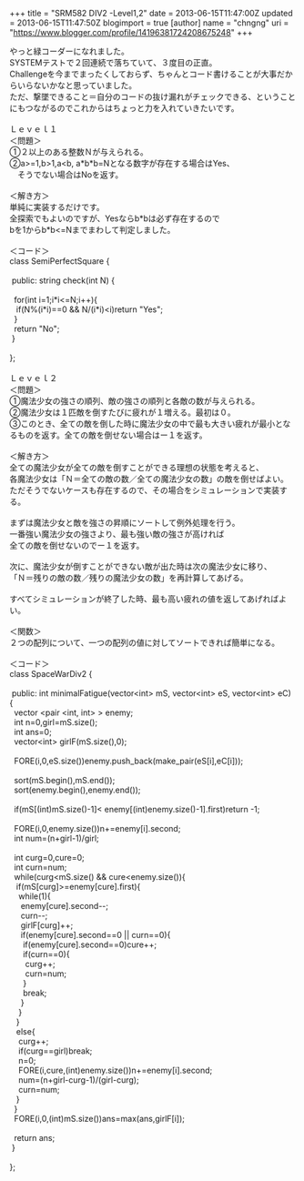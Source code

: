 +++
title = "SRM582 DIV2 -Level1,2"
date = 2013-06-15T11:47:00Z
updated = 2013-06-15T11:47:50Z
blogimport = true 
[author]
	name = "chngng"
	uri = "https://www.blogger.com/profile/14196381724208675248"
+++

<div dir="ltr" style="text-align: left;" trbidi="on">やっと緑コーダーになれました。<br />SYSTEMテストで２回連続で落ちていて、３度目の正直。<br />Challengeを今までまったくしておらず、ちゃんとコード書けることが大事だからいらないかなと思っていました。<br />ただ、撃墜できること＝自分のコードの抜け漏れがチェックできる、ということにもつながるのでこれからはちょっと力を入れていきたいです。<br /><br />Ｌｅｖｅｌ１<br />＜問題＞<br />①２以上のある整数Ｎが与えられる。<br />②a&gt;=1,b&gt;1,a&lt;b, a*b*b=Nとなる数字が存在する場合はYes、<br />　そうでない場合はNoを返す。<br /><br />＜解き方＞<br />単純に実装するだけです。<br />全探索でもよいのですが、Yesならb*bは必ず存在するので<br />bを1からb*b&lt;=Nまでまわして判定しました。<br /><br />＜コード＞<br />class SemiPerfectSquare {<br /><br /><span class="Apple-tab-span" style="white-space: pre;"> </span>public: string check(int N) {<br /><br /><span class="Apple-tab-span" style="white-space: pre;">  </span>for(int i=1;i*i&lt;=N;i++){<br /><span class="Apple-tab-span" style="white-space: pre;">   </span>if(N%(i*i)==0 &amp;&amp; N/(i*i)&lt;i)return "Yes";<br /><span class="Apple-tab-span" style="white-space: pre;">  </span>}<br /><span class="Apple-tab-span" style="white-space: pre;">  </span>return "No";<br /><span class="Apple-tab-span" style="white-space: pre;"> </span>}<br /><br />};<br /><br />Ｌｅｖｅｌ２<br />＜問題＞<br />①魔法少女の強さの順列、敵の強さの順列と各敵の数が与えられる。<br />②魔法少女は１匹敵を倒すたびに疲れが１増える。最初は０。<br />③このとき、全ての敵を倒した時に魔法少女の中で最も大きい疲れが最小となるものを返す。全ての敵を倒せない場合はー１を返す。<br /><br />＜解き方＞<br />全ての魔法少女が全ての敵を倒すことができる理想の状態を考えると、<br />各魔法少女は「Ｎ＝全ての敵の数／全ての魔法少女の数」の敵を倒せばよい。<br />ただそうでないケースも存在するので、その場合をシミュレーションで実装する。<br /><br />まずは魔法少女と敵を強さの昇順にソートして例外処理を行う。<br />一番強い魔法少女の強さより、最も強い敵の強さが高ければ<br />全ての敵を倒せないのでー１を返す。<br /><br />次に、魔法少女が倒すことができない敵が出た時は次の魔法少女に移り、<br />「Ｎ＝残りの敵の数／残りの魔法少女の数」を再計算してあげる。<br /><br />すべてシミュレーションが終了した時、最も高い疲れの値を返してあげればよい。<br /><br />＜関数＞<br />２つの配列について、一つの配列の値に対してソートできれば簡単になる。<br /><br />＜コード＞<br />class SpaceWarDiv2 {<br /><br /><span class="Apple-tab-span" style="white-space: pre;"> </span>public: int minimalFatigue(vector&lt;int&gt; mS, vector&lt;int&gt; eS, vector&lt;int&gt; eC) {<br /><span class="Apple-tab-span" style="white-space: pre;">  </span>vector &lt;pair &lt;int, int&gt; &gt; enemy;<br /><span class="Apple-tab-span" style="white-space: pre;">  </span>int n=0,girl=mS.size();<br /><span class="Apple-tab-span" style="white-space: pre;">  </span>int ans=0;<br /><span class="Apple-tab-span" style="white-space: pre;">  </span>vector&lt;int&gt; girlF(mS.size(),0);<br /><br /><span class="Apple-tab-span" style="white-space: pre;">  </span>FORE(i,0,eS.size())enemy.push_back(make_pair(eS[i],eC[i]));<br /><br /><span class="Apple-tab-span" style="white-space: pre;">  </span>sort(mS.begin(),mS.end());<br /><span class="Apple-tab-span" style="white-space: pre;">  </span>sort(enemy.begin(),enemy.end());<br /><br /><span class="Apple-tab-span" style="white-space: pre;">  </span>if(mS[(int)mS.size()-1]&lt; enemy[(int)enemy.size()-1].first)return -1;<br /><br /><span class="Apple-tab-span" style="white-space: pre;">  </span>FORE(i,0,enemy.size())n+=enemy[i].second;<br /><span class="Apple-tab-span" style="white-space: pre;">  </span>int num=(n+girl-1)/girl;<br /><br /><span class="Apple-tab-span" style="white-space: pre;">  </span>int curg=0,cure=0;<br /><span class="Apple-tab-span" style="white-space: pre;">  </span>int curn=num;<br /><span class="Apple-tab-span" style="white-space: pre;">  </span>while(curg&lt;mS.size() &amp;&amp; cure&lt;enemy.size()){<br /><span class="Apple-tab-span" style="white-space: pre;">   </span>if(mS[curg]&gt;=enemy[cure].first){<br /><span class="Apple-tab-span" style="white-space: pre;">    </span>while(1){<br /><span class="Apple-tab-span" style="white-space: pre;">     </span>enemy[cure].second--;<br /><span class="Apple-tab-span" style="white-space: pre;">     </span>curn--;<br /><span class="Apple-tab-span" style="white-space: pre;">     </span>girlF[curg]++;<br /><span class="Apple-tab-span" style="white-space: pre;">     </span>if(enemy[cure].second==0 || curn==0){<br /><span class="Apple-tab-span" style="white-space: pre;">      </span>if(enemy[cure].second==0)cure++;<br /><span class="Apple-tab-span" style="white-space: pre;">      </span>if(curn==0){<br /><span class="Apple-tab-span" style="white-space: pre;">       </span>curg++;<br /><span class="Apple-tab-span" style="white-space: pre;">       </span>curn=num;<br /><span class="Apple-tab-span" style="white-space: pre;">      </span>}<br /><span class="Apple-tab-span" style="white-space: pre;">      </span>break;<br /><span class="Apple-tab-span" style="white-space: pre;">     </span>}<br /><span class="Apple-tab-span" style="white-space: pre;">    </span>}<br /><span class="Apple-tab-span" style="white-space: pre;">   </span>}<br /><span class="Apple-tab-span" style="white-space: pre;">   </span>else{<br /><span class="Apple-tab-span" style="white-space: pre;">    </span>curg++;<br /><span class="Apple-tab-span" style="white-space: pre;">    </span>if(curg==girl)break;<br /><span class="Apple-tab-span" style="white-space: pre;">    </span>n=0;<br /><span class="Apple-tab-span" style="white-space: pre;">    </span>FORE(i,cure,(int)enemy.size())n+=enemy[i].second;<br /><span class="Apple-tab-span" style="white-space: pre;">    </span>num=(n+girl-curg-1)/(girl-curg);<br /><span class="Apple-tab-span" style="white-space: pre;">    </span>curn=num;<br /><span class="Apple-tab-span" style="white-space: pre;">   </span>}<br /><span class="Apple-tab-span" style="white-space: pre;">  </span>}<br /><span class="Apple-tab-span" style="white-space: pre;">  </span>FORE(i,0,(int)mS.size())ans=max(ans,girlF[i]);<br /><br /><span class="Apple-tab-span" style="white-space: pre;">  </span>return ans;<br /><span class="Apple-tab-span" style="white-space: pre;"> </span>}<br /><br />};<br /><br /></div>
